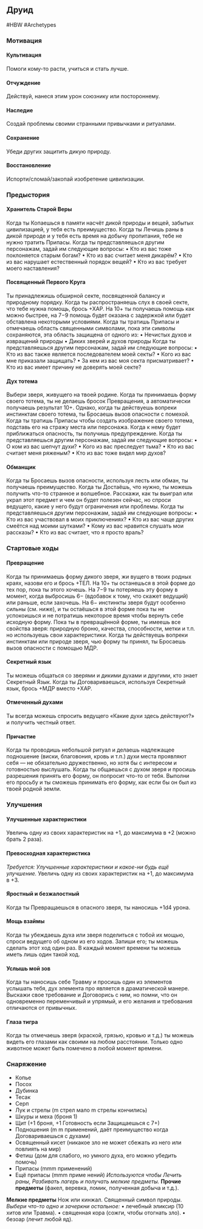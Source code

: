 ## **Друид**

#HBW #Archetypes 
### **Мотивация**

#### **Культивация** 
Помоги кому-то расти, учиться и стать лучше. 

#### **Отчуждение** 
Действуй, нанеся этим урон союзнику или постороннему.

#### **Наследие** 
Создай проблемы своими странными привычками и ритуалами. 

#### **Сохранение**
Убеди других защитить дикую природу.

#### **Восстановление**
Испорти/сломай/закопай изобретение цивилизации.

### **Предыстория**

#### **Хранитель Старой Веры** 
Когда ты Копаешься в памяти насчёт дикой природы и вещей, забытых цивилизацией, у тебя есть преимущество. 
Когда ты Лечишь раны в дикой природе и у тебя есть время на добычу пропитания, тебе не нужно тратить Припасы. 
Когда ты представляешься другим персонажам, задай им следующие вопросы: 
• Кто из вас тоже поклоняется старым богам? 
• Кто из вас считает меня дикарём? 
• Кто из вас нарушает естественный порядок вещей? 
• Кто из вас требует моего наставления?

#### **Посвященный Первого Круга** 
Ты принадлежишь обширной секте, посвященной балансу и природному порядку. Когда ты распространяешь слух в своей секте, что тебе нужна помощь, брось +ХАР. На 10+ ты получаешь помощь как можно быстрее, на 7−9 помощь будет оказана с задержкой или будет обставлена некоторыми условиями. 
Когда ты тратишь Припасы и отмечаешь область священными символами, пока эти символы сохраняются, эта область защищена от одного из: 
• Нечистых духов и извращений природы 
• Диких зверей и духов природы 
Когда ты представляешься другим персонажам, задай им следующие вопросы: 
• Кто из вас также является последователем моей секты? 
• Кого из вас мне приказали защищать? 
• За кем из вас моя секта присматривает?
• Кто из вас имеет причину не доверять моей секте?

#### **Дух тотема** 
Выбери зверя, живущего на твоей родине. Когда ты принимаешь форму своего тотема, ты не делаешь бросок Превращения, а автоматически получаешь результат 10+. Однако, когда ты действуешь вопреки инстинктам своего тотема, ты Бросаешь вызов опасности с помехой. 
Когда ты тратишь Припасы чтобы создать изображение своего тотема, подставь его на стражу места или персонажа. Когда к нему будет приближаться опасность, ты получишь предупреждение. 
Когда ты представляешься другим персонажам, задай им следующие вопросы: 
• О ком из вас шепчут духи? 
• Кого из вас преследует тьма? 
• Кто из вас считает меня ряженым? 
• Кто из вас тоже видел мир духов?

#### **Обманщик** 
Когда ты Бросаешь вызов опасности, используя лесть или обман, ты получаешь преимущество. 
Когда ты Достаёшь, что нужно, ты можешь получить что-то странное и волшебное. Расскажи, как ты выиграл или украл этот предмет и чем он будет полезен сейчас, но спроси ведущего, какие у него будут ограничения или проблемы. 
Когда ты представляешься другим персонажам, задай им следующие вопросы: 
• Кто из вас участвовал в моих приключениях? 
• Кто из вас чаще других смеётся над моими шутками? 
• Кому из вас нравится слушать мои рассказы?
• Кто из вас считает, что я просто враль?

### **Стартовые ходы**

#### **Превращение** 
Когда ты принимаешь форму дикого зверя, жи вущего в твоих родных краях, назови его и брось +ТЕЛ. На 10+ ты останешься в этой форме до тех пор, пока ты этого хочешь. На 7−9 ты потеряешь эту форму в момент, когда выбросишь 6− (вдобавок к тому, что скажет ведущий) или раньше, если захочешь. На 6− инстинкты зверя будут особенно сильны (см. ниже), и ты остаёшься в этой форме пока ты не успокоишься и не потратишь некоторое время чтобы вернуть себе исходную форму. 
Пока ты в превращённой форме, ты имеешь все свойства зверя: природную броню, качества, способности, метки и т.п. но используешь свои характеристики. 
Когда ты действуешь вопреки инстинктам или природе зверя, чью форму ты принял, ты Бросаешь вызов опасности с помощью МДР.

#### **Секретный язык** 
Ты можешь общаться со зверями и дикими духами и другими, кто знает Секретный Язык. 
Когда ты Договариваешься, используя Секретный язык, брось +МДР вместо +ХАР.

#### **Отмеченный духами** 
Ты всегда можешь спросить ведущего «Какие духи здесь действуют?» и получить честный ответ.

#### **Причастие** 
Когда ты проводишь небольшой ритуал и делаешь надлежащее подношение (виски, благовония, кровь и т.п.) духи места проявляют себя — не обязательно дружественно, но хотя бы с интересом и готовностью выслушать. 
Когда ты общаешься с духом зверя и просишь разрешения принять его форму, он попросит что-то от тебя. Выполни его просьбу и ты сможешь принимать его форму, как если бы он был из твоей родной земли.

### **Улучшения**

#### **Улучшенные характеристики** 
Увеличь одну из своих характеристик на +1, до максимума в +2 (можно брать 2 раза).

#### **Превосходная характеристика** 
*Требуется: Улучшенные характеристики и какое-ни будь ещё улучшение.* 
Увеличь одну из своих характеристик на +1, до максимума в +3.

#### **Яростный и безжалостный** 
Когда ты Превращаешься в опасного зверя, ты наносишь +1d4 урона.

#### **Мощь взаймы** 
Когда ты убеждаешь духа или зверя поделиться с тобой их мощью, спроси ведущего об одном из его ходов. Запиши его; ты можешь сделать этот ход один раз. В каждый момент времени ты можешь иметь лишь один такой ход.

#### **Услышь мой зов** 
Когда ты наносишь себе Травму и просишь один из элементов услышать тебя, дух элемента про является в драматической манере. Выскажи свое требование и Договорись с ним, но помни, что он одновременно переменчивый и упрямый, и его желания и требования отличаются от привычных.

#### **Глаза тигра** 
Когда ты отмечаешь зверя (краской, грязью, кровью и т.д.) ты можешь видеть его глазами как своими на любом расстоянии. Только одно животное может быть помечено в любой момент времени.

### **Снаряжение**

- Копье 
- Посох 
- Дубинка 
- Тесак 
- Серп 
- Лук и стрелы (m стрел мало m стрелы кончились) 
- Шкуры и меха (броня 1) 
- Щит (+1 броня, +1 Готовность если Защищаешься с 7+) 
- Подношения (m m применений, даёт преимущество когда Договариваешься с духами) 
- Освященный кисет (никакое зло не может сбежать из него или повлиять на мир) 
- Фетиш (дом для слабого, но умного духа, его можно убедить помочь) 
- Припасы (mmm применений)
- Ещё припасы (mmm приме нений)
*Используются чтобы Лечить раны, Разбивать лагерь и получать мелкие предметы.*
**Прочие предметы** (факел, веревка, ломик, полученная добыча и т.д.).

**Мелкие предметы**
Нож или кинжал. 
Священный символ природы. 
*Выбери что-то одно и зачеркни остальное:* 
• лечебный эликсир (10 хитов или Травма). 
• священная кора (сожги, чтобы отогнать зло). 
• безоар (лечит любой яд).